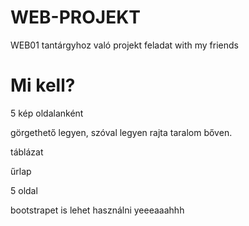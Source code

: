 # WEB-PROJEKT
WEB01 tantárgyhoz való projekt feladat with my friends

# Mi kell?
  5 kép oldalanként
  
  görgethető legyen, szóval legyen rajta taralom bőven.
  
  táblázat
  
  űrlap
  
  5 oldal
  
  bootstrapet is lehet használni yeeeaaahhh
